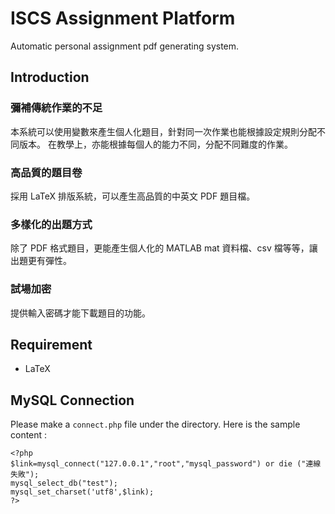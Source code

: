 # ISCS Assignment Platform
Automatic personal assignment pdf generating system.

## Introduction
### 彌補傳統作業的不足
本系統可以使用變數來產生個人化題目，針對同一次作業也能根據設定規則分配不同版本。
在教學上，亦能根據每個人的能力不同，分配不同難度的作業。
### 高品質的題目卷
採用 LaTeX 排版系統，可以產生高品質的中英文 PDF 題目檔。
### 多樣化的出題方式
除了 PDF 格式題目，更能產生個人化的 MATLAB mat 資料檔、csv 檔等等，讓出題更有彈性。
### 試場加密
提供輸入密碼才能下載題目的功能。


## Requirement
* LaTeX


## MySQL Connection
Please make a ```connect.php``` file under the directory. Here is the sample content :
```
<?php
$link=mysql_connect("127.0.0.1","root","mysql_password") or die ("連線失敗");
mysql_select_db("test");
mysql_set_charset('utf8',$link);
?>
```


